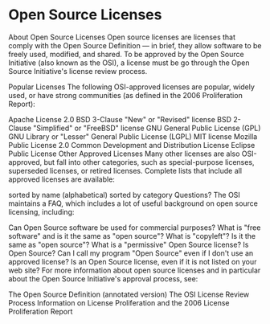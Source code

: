 Open Source Licenses
=======================
About Open Source Licenses
Open source licenses are licenses that comply with the Open Source Definition — in brief, they allow software to be freely used, modified, and shared. To be approved by the Open Source Initiative (also known as the OSI), a license must be go through the Open Source Initiative's license review process.

Popular Licenses
The following OSI-approved licenses are popular, widely used, or have strong communities (as defined in the 2006 Proliferation Report):

Apache License 2.0
BSD 3-Clause "New" or "Revised" license
BSD 2-Clause "Simplified" or "FreeBSD" license
GNU General Public License (GPL)
GNU Library or "Lesser" General Public License (LGPL)
MIT license
Mozilla Public License 2.0
Common Development and Distribution License
Eclipse Public License
Other Approved Licenses
Many other licenses are also OSI-approved, but fall into other categories, such as special-purpose licenses, superseded licenses, or retired licenses. Complete lists that include all approved licenses are available:

sorted by name (alphabetical)
sorted by category
Questions?
The OSI maintains a FAQ, which includes a lot of useful background on open source licensing, including:

Can Open Source software be used for commercial purposes?
What is "free software" and is it the same as "open source"?
What is "copyleft"? Is it the same as "open source"?
What is a "permissive" Open Source license?
Is <SOME PROGRAM> Open Source?
Can I call my program "Open Source" even if I don't use an approved license?
Is <SOME LICENSE> an Open Source license, even if it is not listed on your web site?
For more information about open source licenses and in particular about the Open Source Initiative's approval process, see:

The Open Source Definition (annotated version)
The OSI License Review Process
Information on License Proliferation and the 2006 License Proliferation Report
